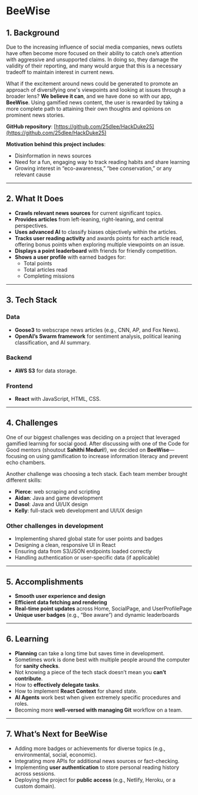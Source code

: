 # BeeWise

## 1. Background
Due to the increasing influence of social media companies, news outlets have often become more focused on their ability to catch one’s attention with aggressive and unsupported claims. In doing so, they damage the validity of their reporting, and many would argue that this is a necessary tradeoff to maintain interest in current news.

What if the excitement around news could be generated to promote an approach of diversifying one's viewpoints and looking at issues through a broader lens? **We believe it can**, and we have done so with our app, **BeeWise**. Using gamified news content, the user is rewarded by taking a more complete path to attaining their own thoughts and opinions on prominent news stories.

**GitHub repository**: [https://github.com/25dlee/HackDuke25](https://github.com/25dlee/HackDuke25)

**Motivation behind this project includes**:
- Disinformation in news sources
- Need for a fun, engaging way to track reading habits and share learning
- Growing interest in “eco-awareness,” “bee conservation,” or any relevant cause

---

## 2. What It Does
- **Crawls relevant news sources** for current significant topics.
- **Provides articles** from left-leaning, right-leaning, and central perspectives.
- **Uses advanced AI** to classify biases objectively within the articles.
- **Tracks user reading activity** and awards points for each article read, offering bonus points when exploring multiple viewpoints on an issue.
- **Displays a point leaderboard** with friends for friendly competition.
- **Shows a user profile** with earned badges for:
  - Total points
  - Total articles read
  - Completing missions

---

## 3. Tech Stack

### Data
- **Goose3** to webscrape news articles (e.g., CNN, AP, and Fox News).
- **OpenAI’s Swarm framework** for sentiment analysis, political leaning classification, and AI summary.

### Backend
- **AWS S3** for data storage.

### Frontend
- **React** with JavaScript, HTML, CSS.

---

## 4. Challenges
One of our biggest challenges was deciding on a project that leveraged gamified learning for social good. After discussing with one of the Code for Good mentors (shoutout **Sahithi Meduri**!), we decided on **BeeWise**—focusing on using gamification to increase information literacy and prevent echo chambers.

Another challenge was choosing a tech stack. Each team member brought different skills:
- **Pierce**: web scraping and scripting
- **Aidan**: Java and game development
- **Dasol**: Java and UI/UX design
- **Kelly**: full-stack web development and UI/UX design

### Other challenges in development
- Implementing shared global state for user points and badges  
- Designing a clean, responsive UI in React  
- Ensuring data from S3/JSON endpoints loaded correctly  
- Handling authentication or user-specific data (if applicable)

---

## 5. Accomplishments
- **Smooth user experience and design**
- **Efficient data fetching and rendering**
- **Real-time point updates** across Home, SocialPage, and UserProfilePage
- **Unique user badges** (e.g., “Bee aware”) and dynamic leaderboards

---

## 6. Learning
- **Planning** can take a long time but saves time in development.
- Sometimes work is done best with multiple people around the computer for **sanity checks**.
- Not knowing a piece of the tech stack doesn’t mean you **can’t contribute**.
- How to **effectively delegate tasks**.
- How to implement **React Context** for shared state.
- **AI Agents** work best when given extremely specific procedures and roles.
- Becoming more **well-versed with managing Git** workflow on a team.

---

## 7. What’s Next for BeeWise
- Adding more badges or achievements for diverse topics (e.g., environmental, social, economic).
- Integrating more APIs for additional news sources or fact-checking.
- Implementing **user authentication** to store personal reading history across sessions.
- Deploying the project for **public access** (e.g., Netlify, Heroku, or a custom domain).
